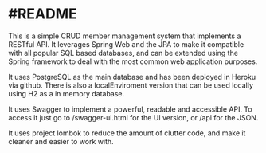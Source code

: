 # #README

This is a simple CRUD member management system that implements a RESTful API. It leverages Spring Web and the JPA to make it compatible with all popular SQL based databases, and can be extended using the Spring framework to deal with the most common web application purposes.

It uses PostgreSQL as the main database and has been deployed in Heroku via github. There is also a localEnviroment version that can be used locally using H2 as a in memory database.

It uses Swagger to implement a powerful, readable and accessible API. To access it just go to /swagger-ui.html for the UI version, or /api for the JSON.

It uses project lombok to reduce the amount of clutter code, and make it cleaner and easier to work with.
